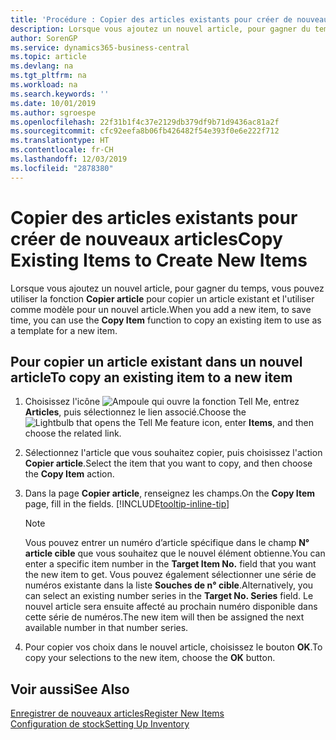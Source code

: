 ```yaml
---
title: 'Procédure : Copier des articles existants pour créer de nouveaux articles'
description: Lorsque vous ajoutez un nouvel article, pour gagner du temps, vous pouvez utiliser la fonction Copier article pour copier un article existant et l'utiliser comme modèle pour un nouvel article.
author: SorenGP
ms.service: dynamics365-business-central
ms.topic: article
ms.devlang: na
ms.tgt_pltfrm: na
ms.workload: na
ms.search.keywords: ''
ms.date: 10/01/2019
ms.author: sgroespe
ms.openlocfilehash: 22f31b1f4c37e2129db379df9b71d9436ac81a2f
ms.sourcegitcommit: cfc92eefa8b06fb426482f54e393f0e6e222f712
ms.translationtype: HT
ms.contentlocale: fr-CH
ms.lasthandoff: 12/03/2019
ms.locfileid: "2878380"
---
```

# <a name="copy-existing-items-to-create-new-items"></a><span data-ttu-id="ad1b1-103">Copier des articles existants pour créer de nouveaux articles</span><span class="sxs-lookup"><span data-stu-id="ad1b1-103">Copy Existing Items to Create New Items</span></span>
<span data-ttu-id="ad1b1-104">Lorsque vous ajoutez un nouvel article, pour gagner du temps, vous pouvez utiliser la fonction **Copier article** pour copier un article existant et l'utiliser comme modèle pour un nouvel article.</span><span class="sxs-lookup"><span data-stu-id="ad1b1-104">When you add a new item, to save time, you can use the **Copy Item** function to copy an existing item to use as a template for a new item.</span></span>  

## <a name="to-copy-an-existing-item-to-a-new-item"></a><span data-ttu-id="ad1b1-105">Pour copier un article existant dans un nouvel article</span><span class="sxs-lookup"><span data-stu-id="ad1b1-105">To copy an existing item to a new item</span></span>  
1. <span data-ttu-id="ad1b1-106">Choisissez l'icône ![Ampoule qui ouvre la fonction Tell Me](media/ui-search/search_small.png "Dites-moi ce que vous voulez faire"), entrez **Articles**, puis sélectionnez le lien associé.</span><span class="sxs-lookup"><span data-stu-id="ad1b1-106">Choose the ![Lightbulb that opens the Tell Me feature](media/ui-search/search_small.png "Tell me what you want to do") icon, enter **Items**, and then choose the related link.</span></span>  
2. <span data-ttu-id="ad1b1-107">Sélectionnez l'article que vous souhaitez copier, puis choisissez l'action **Copier article**.</span><span class="sxs-lookup"><span data-stu-id="ad1b1-107">Select the item that you want to copy, and then choose the **Copy Item** action.</span></span>  
3. <span data-ttu-id="ad1b1-108">Dans la page **Copier article**, renseignez les champs.</span><span class="sxs-lookup"><span data-stu-id="ad1b1-108">On the **Copy Item** page, fill in the fields.</span></span> [!INCLUDE[tooltip-inline-tip](includes/tooltip-inline-tip_md.md)]

    > [!NOTE]  
    > <span data-ttu-id="ad1b1-109">Vous pouvez entrer un numéro d’article spécifique dans le champ **N° article cible** que vous souhaitez que le nouvel élément obtienne.</span><span class="sxs-lookup"><span data-stu-id="ad1b1-109">You can enter a specific item number in the **Target Item No.** field that you want the new item to get.</span></span> <span data-ttu-id="ad1b1-110">Vous pouvez également sélectionner une série de numéros existante dans la liste **Souches de n° cible**.</span><span class="sxs-lookup"><span data-stu-id="ad1b1-110">Alternatively, you can select an existing number series in the **Target No. Series** field.</span></span> <span data-ttu-id="ad1b1-111">Le nouvel article sera ensuite affecté au prochain numéro disponible dans cette série de numéros.</span><span class="sxs-lookup"><span data-stu-id="ad1b1-111">The new item will then be assigned the next available number in that number series.</span></span>  

5. <span data-ttu-id="ad1b1-112">Pour copier vos choix dans le nouvel article, choisissez le bouton **OK**.</span><span class="sxs-lookup"><span data-stu-id="ad1b1-112">To copy your selections to the new item, choose the **OK** button.</span></span>  

## <a name="see-also"></a><span data-ttu-id="ad1b1-113">Voir aussi</span><span class="sxs-lookup"><span data-stu-id="ad1b1-113">See Also</span></span>  
[<span data-ttu-id="ad1b1-114">Enregistrer de nouveaux articles</span><span class="sxs-lookup"><span data-stu-id="ad1b1-114">Register New Items</span></span>](inventory-how-register-new-items.md)  
[<span data-ttu-id="ad1b1-115">Configuration de stock</span><span class="sxs-lookup"><span data-stu-id="ad1b1-115">Setting Up Inventory</span></span>](inventory-setup-inventory.md)
